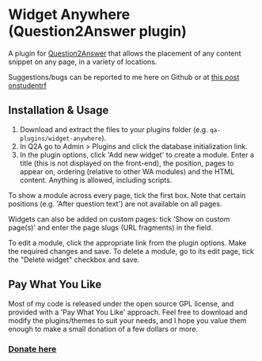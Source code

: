 
Widget Anywhere (Question2Answer plugin)
=================================================

A plugin for [Question2Answer](http://www.question2answer.org) that allows the placement of any content snippet on any page, in a variety of locations.

Suggestions/bugs can be reported to me here on Github or at [this post onstudentrf](http://www.question2answer.org/qa/15066/)


Installation & Usage
-------------------------------------------------

1. Download and extract the files to your plugins folder (e.g. `qa-plugins/widget-anywhere`).
2. In Q2A go to Admin > Plugins and click the database initialization link.
3. In the plugin options, click 'Add new widget' to create a module. Enter a title (this is not displayed on the front-end), the position, pages to appear on, ordering (relative to other WA modules) and the HTML content. Anything is allowed, including scripts.

To show a module across every page, tick the first box. Note that certain positions (e.g. 'After question text') are not available on all pages.

Widgets can also be added on custom pages: tick 'Show on custom page(s)' and enter the page slugs (URL fragments) in the field.

To edit a module, click the appropriate link from the plugin options. Make the required changes and save. To delete a module, go to its edit page, tick the "Delete widget" checkbox and save.


Pay What You Like
-------------------------------------------------

Most of my code is released under the open source GPL license, and provided with a 'Pay What You Like' approach. Feel free to download and modify the plugins/themes to suit your needs, and I hope you value them enough to make a small donation of a few dollars or more.

### [Donate here](https://www.paypal.com/cgi-bin/webscr?cmd=_s-xclick&hosted_button_id=4R5SHBNM3UDLU)
